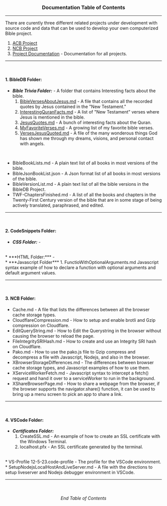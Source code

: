 <h3 align="center">Documentation Table of Contents</h3>

---
There are curently three different related projects under development with source code and data that can be used to develop your own computerized Bible project.
1. [ACB Project](https://github.com/ACB-Bible/AmericanComputerizedBible)
2. [NCB Project](https://github.com/ACB-Bible/NCB)
3. [Project Documentation](https://github.com/ACB-Bible/BibleDB/tree/main/Documentation) - Documentation for all projects.
---
<br>

#### 1. BibleDB Folder:
* ***Bible Trivia Folder:*** - A folder that contains Interesting facts about the bible.
    1. [BibleVersesAboutJesus.md](BibleDB-docs/Bible-Trivia/BibleVersesAboutJesus.md) - A file that contains all the recorded quotes by Jesus contained in the "New Testament."
    2. [InterestingQuranFacts.md](BibleDB-docs/Bible-Trivia/InterestingQuranFacts.md) - A list of "New Testament" verses where Jesus is mentioned in the bible.
    3. [JesusQuotes.md](BibleDB-docs/Bible-Trivia/JesusQuotes.md) - A bunch of interesting facts about the Quran.
    4. [MyFavoriteVerses.md](BibleDB-docs/Bible-Trivia/MyFavoriteVerses.md) - A growing list of my favorite bible verses.
    5. [VersesJesusQuoted.md](BibleDB-docs/Bible-Trivia/VersesJesusQuoted.md) - A file of the many wonderous things God has shown me through my dreams, visions, and personal contact with angels.

<br>

* BibleBookLists.md - A plain text list of all books in most versions of the bible.
* BibleJsonBookList.json - A Json format list of all books in most versions of the bible.
* BibleVersionList.md - A plain text list of all the bible versions in the BibleDB Project.
* TWF-ChaptersFinished.md - A list of all the books and chapters in the Twenty-First Century version of the bible that are in some stage of being actively translated, paraphrased, and edited.

---

<br>

#### 2. CodeSnippets Folder:

* ***CSS Folder:*** - 
<br>
* ***HTML Folder:*** - 
<br>
* ***Javascript Folder***        
    1. FunctioWithOptionalArguments.md
    Javascript syntax example of how to declare a function with optional arguments and default argument values.

---

<br>

#### 3. NCB Folder:

* Cache.md - A file that lists the differences between all the browser cache storage types.
* CloudflareCompression.md - How to setup and enable brotli and Gzip compression on Cloudflare.
* EditQueryString.md - How to Edit the Querystring in the browser without causing the browser to reload the page.
* FileIntegritySRIHash.md - How to create and use an Integrity SRI hash on Cloudflare.
* Pako.md - How to use the pako.js file to Gzip compress and decompress a file with Javascript, Nodejs, and also in the browser.
* XBrowserStorageDifferences.md - The differences between browser cache storage types, and Javascript examples of how to use them.
* XServiceWorkerFetch.md - Javascript syntax to intercept a fetch() request and hand it over to a serviceWorker to run in the background.
* XShareBrowserPage.md - How to share a webpage from the browser, if the browser supports the navigator.share() function, it can be used to bring up a menu screen to pick an app to share a link.
---

<br>

#### 4. VSCode Folder:

* ***Certificates Folder:***
    1. CreateSSL.md - An example of how to create an SSL certificate with the Windows Terminal.
    2. localhost.pfx - An SSL certificate generated by the terminal.
<br>
* VS-Profile 12-5-23.code-profile - The profile for the VSCode environment.
* SetupNodejsLocalHostAndLiveServer.md - A file with the directions to setup liveserver and Nodejs debugger environment in VSCode.

---

<br>

<H6 align="center">End Table of Contents</H6>
